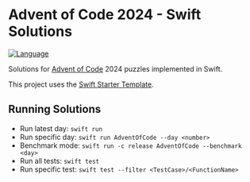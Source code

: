 # Advent of Code 2024 - Swift Solutions
[![Language](https://img.shields.io/badge/language-Swift-red.svg)](https://swift.org)

Solutions for [Advent of Code](https://adventofcode.com/) 2024 puzzles implemented in Swift.

This project uses the [Swift Starter Template](https://github.com/apple/swift-aoc-starter).

## Running Solutions

- Run latest day: `swift run`
- Run specific day: `swift run AdventOfCode --day <number>`
- Benchmark mode: `swift run -c release AdventOfCode --benchmark <day>`
- Run all tests: `swift test`
- Run specific test: `swift test --filter <TestCase>/<FunctionName>`
